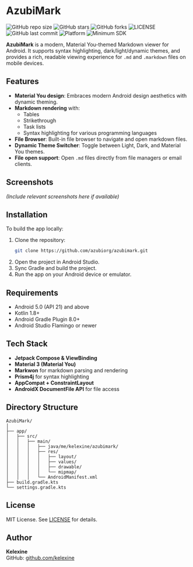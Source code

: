 # AzubiMark

![GitHub repo size](https://img.shields.io/github/repo-size/azubiorg/azubimark)
![GitHub stars](https://img.shields.io/github/stars/azubiorg/azubimark?style=social)
![GitHub forks](https://img.shields.io/github/forks/azubiorg/azubimark?style=social)
![LICENSE](https://img.shields.io/github/license/azubiorg/azubimark)
![GitHub last commit](https://img.shields.io/github/last-commit/azubiorg/azubimark)
![Platform](https://img.shields.io/badge/platform-Android-green)
![Minimum SDK](https://img.shields.io/badge/minSDK-21-blue)

**AzubiMark** is a modern, Material You-themed Markdown viewer for Android. It supports syntax highlighting, dark/light/dynamic themes, and provides a rich, readable viewing experience for `.md` and `.markdown` files on mobile devices.

## Features

- **Material You design**: Embraces modern Android design aesthetics with dynamic theming.
- **Markdown rendering** with:
  - Tables
  - Strikethrough
  - Task lists
  - Syntax highlighting for various programming languages
- **File Browser**: Built-in file browser to navigate and open markdown files.
- **Dynamic Theme Switcher**: Toggle between Light, Dark, and Material You themes.
- **File open support**: Open `.md` files directly from file managers or email clients.

## Screenshots

*(Include relevant screenshots here if available)*

## Installation

To build the app locally:

1. Clone the repository:
   ```bash
   git clone https://github.com/azubiorg/azubimark.git
   ```
2. Open the project in Android Studio.
3. Sync Gradle and build the project.
4. Run the app on your Android device or emulator.

## Requirements

- Android 5.0 (API 21) and above
- Kotlin 1.8+
- Android Gradle Plugin 8.0+
- Android Studio Flamingo or newer

## Tech Stack

- **Jetpack Compose & ViewBinding**
- **Material 3 (Material You)**
- **Markwon** for markdown parsing and rendering
- **Prism4j** for syntax highlighting
- **AppCompat + ConstraintLayout**
- **AndroidX DocumentFile API** for file access

## Directory Structure

```
AzubiMark/
│
├── app/
│   ├── src/
│   │   ├── main/
│   │   │   ├── java/me/kelexine/azubimark/
│   │   │   ├── res/
│   │   │   │   ├── layout/
│   │   │   │   ├── values/
│   │   │   │   ├── drawable/
│   │   │   │   └── mipmap/
│   │   │   └── AndroidManifest.xml
├── build.gradle.kts
└── settings.gradle.kts
```

## License

MIT License. See [LICENSE](LICENSE) for details.

## Author

**Kelexine**  
GitHub: [github.com/kelexine](https://github.com/kelexine)
